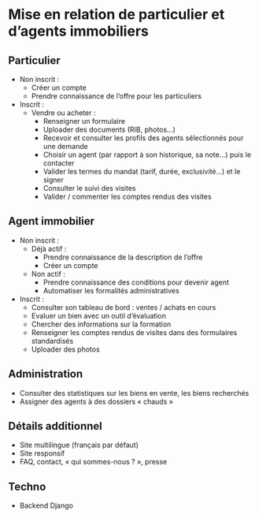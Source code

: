 # Mise en relation de particulier et d’agents immobiliers

## Particulier
- Non inscrit :
	- Créer un compte
	- Prendre connaissance de l’offre pour les particuliers
- Inscrit :
	- Vendre ou acheter :
		- Renseigner un formulaire
		- Uploader des documents (RIB, photos…)
		- Recevoir et consulter les profils des agents sélectionnés pour une demande
		- Choisir un agent (par rapport à son historique, sa note…) puis le contacter
		- Valider les termes du mandat (tarif, durée, exclusivité…) et le signer
		- Consulter le suivi des visites
		- Valider / commenter les comptes rendus des visites

## Agent immobilier
- Non inscrit :
	- Déjà actif :
		- Prendre connaissance de la description de l’offre
		- Créer un compte
	- Non actif :
		- Prendre connaissance des conditions pour devenir agent
		- Automatiser les formalités administratives
- Inscrit :
	- Consulter son tableau de bord : ventes / achats en cours
	- Evaluer un bien avec un outil d’évaluation
	- Chercher des informations sur la formation
	- Renseigner les comptes rendus de visites dans des formulaires standardisés
	- Uploader des photos

## Administration
- Consulter des statistiques sur les biens en vente, les biens recherchés
- Assigner des agents à des dossiers « chauds »

## Détails additionnel
- Site multilingue (français par défaut)
- Site responsif
- FAQ, contact, « qui sommes-nous ? », presse

## Techno
- Backend Django
